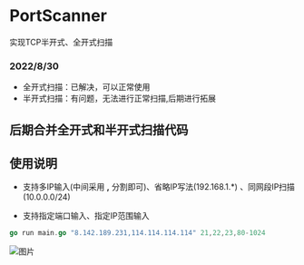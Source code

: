 # PortScanner
实现TCP半开式、全开式扫描
### 2022/8/30
- 全开式扫描：已解决，可以正常使用
- 半开式扫描：有问题，无法进行正常扫描,后期进行拓展

后期合并全开式和半开式扫描代码
------

## 使用说明
+ 支持多IP输入(中间采用 <strong>,</strong> 分割即可)、省略IP写法(192.168.1.*) 、同网段IP扫描(10.0.0.0/24)
* 支持指定端口输入、指定IP范围输入


```go
go run main.go "8.142.189.231,114.114.114.114" 21,22,23,80-1024
```
![图片](https://user-images.githubusercontent.com/102449999/186863131-b671b8f2-b754-433f-b869-88ebae1bf579.png)

